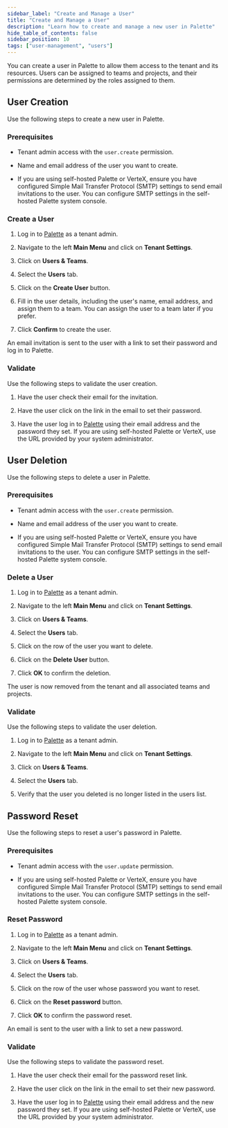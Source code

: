 ```yaml
---
sidebar_label: "Create and Manage a User"
title: "Create and Manage a User"
description: "Learn how to create and manage a new user in Palette"
hide_table_of_contents: false
sidebar_position: 10
tags: ["user-management", "users"]
---
```


You can create a user in Palette to allow them access to the tenant and its resources. Users can be assigned to teams
and projects, and their permissions are determined by the roles assigned to them.

## User Creation

Use the following steps to create a new user in Palette.

### Prerequisites

- Tenant admin access with the `user.create` permission.

- Name and email address of the user you want to create.

- If you are using self-hosted Palette or VerteX, ensure you have configured Simple Mail Transfer Protocol (SMTP)
  settings to send email invitations to the user. You can configure SMTP settings in the self-hosted Palette system
  console.

### Create a User

1. Log in to [Palette](https://console.spectrocloud.com) as a tenant admin.

2. Navigate to the left **Main Menu** and click on **Tenant Settings**.

3. Click on **Users & Teams**.

4. Select the **Users** tab.

5. Click on the **Create User** button.

6. Fill in the user details, including the user's name, email address, and assign them to a team. You can assign the
   user to a team later if you prefer.

7. Click **Confirm** to create the user.

An email invitation is sent to the user with a link to set their password and log in to Palette.

### Validate

Use the following steps to validate the user creation.

1. Have the user check their email for the invitation.

2. Have the user click on the link in the email to set their password.

3. Have the user log in to [Palette](https://console.spectrocloud.com) using their email address and the password they
   set. If you are using self-hosted Palette or VerteX, use the URL provided by your system administrator.

## User Deletion

Use the following steps to delete a user in Palette.

### Prerequisites

- Tenant admin access with the `user.create` permission.

- Name and email address of the user you want to create.

- If you are using self-hosted Palette or VerteX, ensure you have configured Simple Mail Transfer Protocol (SMTP)
  settings to send email invitations to the user. You can configure SMTP settings in the self-hosted Palette system
  console.

### Delete a User

1. Log in to [Palette](https://console.spectrocloud.com) as a tenant admin.

2. Navigate to the left **Main Menu** and click on **Tenant Settings**.

3. Click on **Users & Teams**.

4. Select the **Users** tab.

5. Click on the row of the user you want to delete.

6. Click on the **Delete User** button.

7. Click **OK** to confirm the deletion.

The user is now removed from the tenant and all associated teams and projects.

### Validate

Use the following steps to validate the user deletion.

1. Log in to [Palette](https://console.spectrocloud.com) as a tenant admin.

2. Navigate to the left **Main Menu** and click on **Tenant Settings**.

3. Click on **Users & Teams**.

4. Select the **Users** tab.

5. Verify that the user you deleted is no longer listed in the users list.

## Password Reset

Use the following steps to reset a user's password in Palette.

### Prerequisites

- Tenant admin access with the `user.update` permission.

- If you are using self-hosted Palette or VerteX, ensure you have configured Simple Mail Transfer Protocol (SMTP)
  settings to send email invitations to the user. You can configure SMTP settings in the self-hosted Palette system
  console.

### Reset Password

1. Log in to [Palette](https://console.spectrocloud.com) as a tenant admin.

2. Navigate to the left **Main Menu** and click on **Tenant Settings**.

3. Click on **Users & Teams**.

4. Select the **Users** tab.

5. Click on the row of the user whose password you want to reset.

6. Click on the **Reset password** button.

7. Click **OK** to confirm the password reset.

An email is sent to the user with a link to set a new password.

### Validate

Use the following steps to validate the password reset.

1. Have the user check their email for the password reset link.

2. Have the user click on the link in the email to set their new password.

3. Have the user log in to [Palette](https://console.spectrocloud.com) using their email address and the new password
   they set. If you are using self-hosted Palette or VerteX, use the URL provided by your system administrator.

